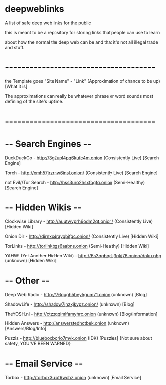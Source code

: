 # deepweblinks
A list of safe deep web links for the public 

this is meant to be a repository for storing links that people can use to learn

about how the normal the deep web can be and that it's not all illegal trade and stuff.



# -------------------------------------

the Template goes "Site Name" - "Link" (Approximation of chance to be up) [What it is]

The approximations can really be whatever phrase or word sounds most defining of the site's uptime.

# -------------------------------------

# -- Search Engines --

DuckDuckGo - http://3g2upl4pq6kufc4m.onion  (Consistently Live) [Search Engine]

Torch - http://xmh57jrzrnw6insl.onion/  (Consistently Live) [Search Engine]

not Evil//Tor Search - http://hss3uro2hsxfogfq.onion    (Semi-Healthy) [Search Engine]
 
# -- Hidden Wikis --

Clockwise Library - http://auutwvprh6odm2qt.onion/  (Consistently Live) [Hidden Wiki]

Onion Dir - http://dirnxxdraygbifgc.onion/  (Consistently Live) [Hidden Wiki]

TorLinks - http://torlinkbgs6aabns.onion    (Semi-Healthy) [Hidden Wiki]

YAHW! (Yet Another Hidden Wiki) - http://6s3qqbqolj3qkj76.onion/doku.php (unknown) [Hidden Wiki]
 
# -- Other --

Deep Web Radio - http://76qugh5bey5gum71.onion  (unknown) [Blog]

ShadowLife - http://shadow7jnzxjkvpz.onion/ (unknown) [Blog]

TheYOSH.nl - http://ctzzqqimlfamyhrc.onion (unknown) [Blog/Information]

Hidden Answers - http://answerstedhctbek.onion (unknown) [Answers/Blog/Info]

Puzzls - http://blueboxlxc4o7mvk.onion (IDK) [Puzzles] {Not sure about safety, YOU'VE BEEN WARNED}
 
# -- Email Service --

Torbox - http://torbox3uiot6wchz.onion  (unknown) [Email Service]

